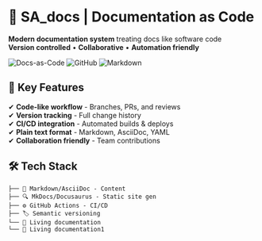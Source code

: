 # 📄 SA_docs | Documentation as Code

**Modern documentation system** treating docs like software code  
**Version controlled** • **Collaborative** • **Automation friendly**

![Docs-as-Code](https://img.shields.io/badge/Philosophy-Docs_as_Code-blue) 
![GitHub](https://img.shields.io/badge/Versioned_with-Git-orange) 
![Markdown](https://img.shields.io/badge/Content-Markdown-green)

## 🚀 Key Features

✔ **Code-like workflow** - Branches, PRs, and reviews  
✔ **Version tracking** - Full change history  
✔ **CI/CD integration** - Automated builds & deploys  
✔ **Plain text format** - Markdown, AsciiDoc, YAML  
✔ **Collaboration friendly** - Team contributions  

## 🛠 Tech Stack

```text
├── 📝 Markdown/AsciiDoc - Content
├── 🔍 MkDocs/Docusaurus - Static site gen
├── ⚙️ GitHub Actions - CI/CD
├── 🏷 Semantic versioning
└── 🔗 Living documentation
└── 🔗 Living documentation1